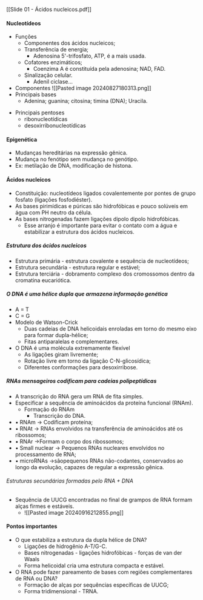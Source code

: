 [[Slide 01 - Ácidos nucleicos.pdf]]

#### Nucleotídeos
- Funções
	- Componentes dos ácidos nucleicos; 
	- Transferência de energia; 
		- Adenosina 5'-trifosfato, ATP, é a mais usada. 
	- Cofatores enzimáticos; 
		- Coenzima A é constituída pela adenosina; NAD, FAD. 
	- Sinalização celular. 
		- Adenil ciclase... 
- Componentes 
		![[Pasted image 20240827180313.png]]
- Principais bases 
	- Adenina; guanina; citosina; timina (DNA); Uracila. 
* Principais pentoses
	* ribonucleotídicas
	* desoxirribonucleotídicas
#### Epigenética
- Mudanças hereditárias na expressão gênica. 
- Mudança no fenótipo sem mudança no genótipo. 
- Ex: metilação de DNA, modificação de histona. 

#### Ácidos nucleicos
- Constituição: nucleotídeos ligados covalentemente por pontes de grupo fosfato (ligações fosfodiéster). 
- As bases pirimídicas e púricas são hidrofóbicas e pouco solúveis em água com PH neutro da célula. 
- As bases nitrogenadas fazem ligações dipolo dipolo hidrofóbicas. 
	- Esse arranjo é importante para evitar o contato com a água e estabilizar a estrutura dos ácidos nucleicos. 
##### Estrutura dos ácidos nucleicos
- Estrutura primária - estrutura covalente e sequência de nucleotídeos; 
- Estrutura secundária - estrutura regular e estável;
- Estrutura terciária - dobramento complexo dos cromossomos dentro da cromatina eucariótica.
##### O DNA é uma hélice dupla que armazena informação genética
- A = T 
- C = G
- Modelo de Watson-Crick
	- Duas cadeias de DNA helicoidais enroladas em torno do mesmo eixo para formar dupla-hélice; 
	- Fitas antiparalelas e complementares. 
- O DNA é uma molécula extremamente flexível
	- As ligações giram livremente; 
	- Rotação livre em torno da ligação C-N-glicosídica; 
	- Diferentes conformações para desoxirribose.
##### RNAs mensageiros codificam para cadeias polipeptídicas
- A transcrição do RNA gera um RNA de fita simples. 
-  Especificar a sequência de aminoácidos da proteína funcional (RNAm).
	- Formação do RNAm
		- Transcrição do DNA. 
- ▪ RNAm → Codificam proteína;
- ▪ RNAt → RNAs envolvidos na transferência de aminoácidos até os ribossomos;
- ▪ RNAr →Formam o corpo dos ribossomos;
- ▪ Small nuclear → Pequenos RNAs nucleares envolvidos no processamento de RNA;
- ▪ microRNAs →sãopequenos RNAs não-codantes, conservados ao longo da evolução, capazes de regular a expressão gênica.
###### Estruturas secundárias formadas pelo RNA + DNA
- Sequência de UUCG encontradas no final de grampos de RNA formam alças firmes e estáveis. 
	- ![[Pasted image 20240916212855.png]]
	
#### Pontos importantes
- O que estabiliza a estrutura da dupla hélice de DNA?
	- Ligações de hidrogênio A-T/G-C. 
	- Bases nitrogenadas - ligações hidrofóbicas - forças de van der Waals
	- Forma helicoidal cria uma estrutura compacta e estável. 
- O RNA pode fazer pareamento de bases com regiões complementares de RNA ou DNA?
	- Formação de alças por sequências específicas de UUCG;
	- Forma tridimensional - TRNA. 